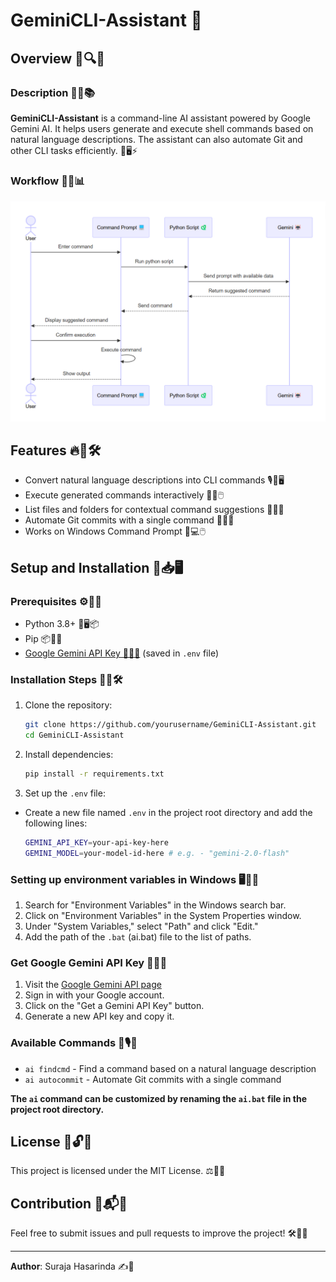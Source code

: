 # GeminiCLI-Assistant 🤖

## Overview 📌🔍💡

### Description 📝📜📚
**GeminiCLI-Assistant** is a command-line AI assistant powered by Google Gemini AI. It helps users generate and execute shell commands based on natural language descriptions. The assistant can also automate Git and other CLI tasks efficiently. 🤖🖥️⚡

### Workflow 🔄🔁📊
![workflow](/assest/screenshot-1.png)

## Features 🔥🔧🛠️
- Convert natural language descriptions into CLI commands 🎙️💬🖥️
- Execute generated commands interactively 🚀✅🖱️
- List files and folders for contextual command suggestions 📁📂🔎
- Automate Git commits with a single command 📝🔄✅
- Works on Windows Command Prompt 🏁💻🖱️

## Setup and Installation 🔧📥🖥️
### Prerequisites ⚙️🔎✅
- Python 3.8+ 🐍🖥️📦
- Pip 📦🔄✅
- [Google Gemini API Key 🔑🔐📜](#get-google-gemini-api-key-🔑🔐📜) (saved in `.env` file)

### Installation Steps 📌📂🛠️
1. Clone the repository:
   ```sh
   git clone https://github.com/yourusername/GeminiCLI-Assistant.git
   cd GeminiCLI-Assistant
   ```
2. Install dependencies:
   ```sh
   pip install -r requirements.txt
   ```
3. Set up the `.env` file:
- Create a new file named `.env` in the project root directory and add the following lines:

   ```sh
   GEMINI_API_KEY=your-api-key-here
   GEMINI_MODEL=your-model-id-here # e.g. - "gemini-2.0-flash"
   ```

### Setting up environment variables in Windows 🖥️🔧📂
1. Search for "Environment Variables" in the Windows search bar.
2. Click on "Environment Variables" in the System Properties window.
3. Under "System Variables," select "Path" and click "Edit."
4. Add the path of the `.bat` (ai.bat) file to the list of paths.

### Get Google Gemini API Key 🔑🔐📜
1. Visit the [Google Gemini API page](https://ai.google.dev/gemini-api/docs)
2. Sign in with your Google account.
3. Click on the "Get a Gemini API Key" button.
4. Generate a new API key and copy it.

### Available Commands 🎯🎙️💬
- `ai findcmd` - Find a command based on a natural language description
- `ai autocommit` - Automate Git commits with a single 
command

**The `ai` command can be customized by renaming the `ai.bat` file in the project root directory.**

## License 📜🔓✅
This project is licensed under the MIT License. ⚖️📖✅

## Contribution 🚀📬🤝
Feel free to submit issues and pull requests to improve the project! 🛠️📢🚀

---
**Author**: Suraja Hasarinda ✍️🎨

